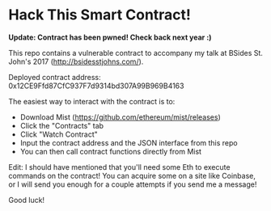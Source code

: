 # Hack This Smart Contract!

__Update: Contract has been pwned! Check back next year :)__

This repo contains a vulnerable contract to accompany my talk at BSides St. John's 2017 (http://bsidesstjohns.com/). 

Deployed contract address: 0x12CE9Ffd87CfC937F7d9314bd307A99B969B4163

The easiest way to interact with the contract is to:
* Download Mist (https://github.com/ethereum/mist/releases)
* Click the "Contracts" tab
* Click "Watch Contract"
* Input the contract address and the JSON interface from this repo
* You can then call contract functions directly from Mist

Edit: I should have mentioned that you'll need some Eth to execute commands on the contract! You can acquire some on a site like Coinbase, or I will send you enough for a couple attempts if you send me a message!

Good luck!
